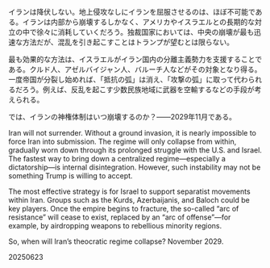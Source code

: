 イランは降伏しない。地上侵攻なしにイランを屈服させるのは、ほぼ不可能である。イランは内部から崩壊するしかなく、アメリカやイスラエルとの長期的な対立の中で徐々に消耗していくだろう。独裁国家においては、中央の崩壊が最も迅速な方法だが、混乱を引き起こすことはトランプが望むとは限らない。

最も効果的な方法は、イスラエルがイラン国内の分離主義勢力を支援することである。クルド人、アゼルバイジャン人、バルーチ人などがその対象となり得る。一度帝国が分裂し始めれば、「抵抗の弧」は消え、「攻撃の弧」に取って代わられるだろう。例えば、反乱を起こす少数民族地域に武器を空輸するなどの手段が考えられる。

では、イランの神権体制はいつ崩壊するのか？――2029年11月である。


Iran will not surrender. Without a ground invasion, it is nearly impossible to force Iran into submission. The regime will only collapse from within, gradually worn down through its prolonged struggle with the U.S. and Israel. The fastest way to bring down a centralized regime—especially a dictatorship—is internal disintegration. However, such instability may not be something Trump is willing to accept.

The most effective strategy is for Israel to support separatist movements within Iran. Groups such as the Kurds, Azerbaijanis, and Baloch could be key players. Once the empire begins to fracture, the so-called “arc of resistance” will cease to exist, replaced by an “arc of offense”—for example, by airdropping weapons to rebellious minority regions.

So, when will Iran’s theocratic regime collapse? November 2029.

20250623
